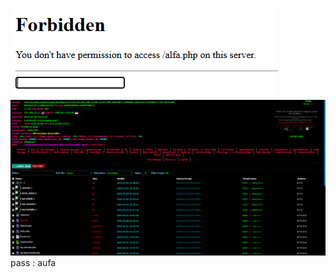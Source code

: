 ![where to enter the password in the alha shell](passproff.png)
![alfa display, perfecting the display to make it pleasant to look at, depending on individual taste](proff.PNG)
pass : aufa
